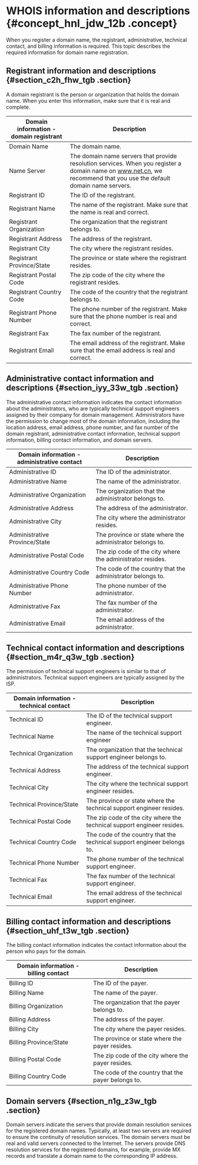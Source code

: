# WHOIS information and descriptions {#concept_hnl_jdw_12b .concept}

When you register a domain name, the registrant, administrative, technical contact, and billing information is required. This topic describes the required information for domain name registration.

## Registrant information and descriptions {#section_c2h_fhw_tgb .section}

A domain registrant is the person or organization that holds the domain name. When you enter this information, make sure that it is real and complete.

|Domain information - domain registrant|Description|
|--------------------------------------|-----------|
|Domain Name|The domain name.|
|Name Server|The domain name servers that provide resolution services. When you register a domain name on www.net.cn, we recommend that you use the default domain name servers.|
|Registrant ID|The ID of the registrant.|
|Registrant Name|The name of the registrant. Make sure that the name is real and correct.|
|Registrant Organization|The organization that the registrant belongs to.|
|Registrant Address|The address of the registrant.|
|Registrant City|The city where the registrant resides.|
|Registrant Province/State|The province or state where the registrant resides.|
|Registrant Postal Code|The zip code of the city where the registrant resides.|
|Registrant Country Code|The code of the country that the registrant belongs to.|
|Registrant Phone Number|The phone number of the registrant. Make sure that the phone number is real and correct.|
|Registrant Fax|The fax number of the registrant.|
|Registrant Email|The email address of the registrant. Make sure that the email address is real and correct.|

## Administrative contact information and descriptions {#section_iyy_33w_tgb .section}

The administrative contact information indicates the contact information about the administrators, who are typically technical support engineers assigned by their company for domain management. Administrators have the permission to change most of the domain information, including the location address, email address, phone number, and fax number of the domain registrant, administrative contact information, technical support information, billing contact information, and domain servers.

|Domain information - administrative contact|Description|
|-------------------------------------------|-----------|
|Administrative ID|The ID of the administrator.|
|Administrative Name|The name of the administrator.|
|Administrative Organization|The organization that the administrator belongs to.|
|Administrative Address|The address of the administrator.|
|Administrative City|The city where the administrator resides.|
|Administrative Province/State|The province or state where the administrator belongs to.|
|Administrative Postal Code|The zip code of the city where the administrator resides.|
|Administrative Country Code|The code of the country that the administrator belongs to.|
|Administrative Phone Number|The phone number of the administrator.|
|Administrative Fax|The fax number of the administrator.|
|Administrative Email|The email address of the administrator.|

## Technical contact information and descriptions {#section_m4r_q3w_tgb .section}

The permission of technical support engineers is similar to that of administrators. Technical support engineers are typically assigned by the ISP.

|Domain information - technical contact|Description|
|--------------------------------------|-----------|
|Technical ID|The ID of the technical support engineer.|
|Technical Name|The name of the technical support engineer|
|Technical Organization|The organization that the technical support engineer belongs to.|
|Technical Address|The address of the technical support engineer.|
|Technical City|The city where the technical support engineer resides.|
|Technical Province/State|The province or state where the technical support engineer resides.|
|Technical Postal Code|The zip code of the city where the technical support engineer resides.|
|Technical Country Code|The code of the country that the technical support engineer belongs to.|
|Technical Phone Number|The phone number of the technical support engineer.|
|Technical Fax|The fax number of the technical support engineer.|
|Technical Email|The email address of the technical support engineer.|

## Billing contact information and descriptions {#section_uhf_t3w_tgb .section}

The billing contact information indicates the contact information about the person who pays for the domain.

|Domain information - billing contact|Description|
|------------------------------------|-----------|
|Billing ID|The ID of the payer.|
|Billing Name|The name of the payer.|
|Billing Organization|The organization that the payer belongs to.|
|Billing Address|The address of the payer.|
|Billing City|The city where the payer resides.|
|Billing Province/State|The province or state where the payer resides.|
|Billing Postal Code|The zip code of the city where the payer resides.|
|Billing Country Code|The code of the country that the payer belongs to.|

## Domain servers {#section_n1g_z3w_tgb .section}

Domain servers indicate the servers that provide domain resolution services for the registered domain names. Typically, at least two servers are required to ensure the continuity of resolution services. The domain servers must be real and valid servers connected to the Internet. The servers provide DNS resolution services for the registered domains, for example, provide MX records and translate a domain name to the corresponding IP address.

